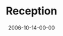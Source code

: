 ---
layout: message
category: message
series: "Freedom"
title: "Reception"
date: 2006-10-14-00-00
message_id: 47
audio: "http://s3.amazonaws.com/crossroads-media/media/legacy/mp3/Freedom_01_Reception_10-15-06_Tome.mp3"
audio-duration: "41:40"
flag: "N"
---